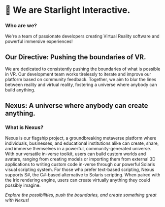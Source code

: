 # 🌃 We are Starlight Interactive.

### Who are we?
We're a team of passionate developers creating Virtual Reality software and powerful immersive experiences!

## Our Directive: Pushing the boundaries of VR.
We are dedicated to consistently pushing the boundaries of what is possible in VR. Our development team works tirelessly to iterate and improve our platform based on community feedback. Together, we aim to blur the lines between reality and virtual reality, fostering a universe where anybody can build anything.

## Nexus: A universe where anybody can create anything.

### What is Nexus?
Nexus is our flagship project, a groundbreaking metaverse platform where individuals, businesses, and educational institutions alike can create, share, and immerse themselves in a powerful, community-generated universe. With our versatile in-verse toolkit, users can build custom worlds and avatars, ranging from creating models or importing them from external 3D applications to writing custom code in-verse through our powerful Solaris visual scripting system. For those who prefer text-based scripting, Nexus supports S#, the C#-based alternative to Solaris scripting. When paired with the Irix rendering engine, users can create virtually anything they could possibly imagine.

*Explore the possibilities, push the boundaries, and create something great with Nexus!*
